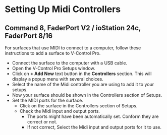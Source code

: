 # Setting Up Midi Controllers

## Command 8, FaderPort V2 / ioStation 24c, FaderPort 8/16

For surfaces that use MIDI to connect to a computer, follow these instructions to add a surface to V-Control Pro.

* Connect the surface to the computer with a USB cable.
* Open the V-Control Pro Setups window.
* Click on <b>+ Add New</b> text button in the <b>Controllers</b> section. This will display a popup menu with several choices.
* Select the name of the Midi controller you are using to add it to your setups.
* Now your surface should be shown in the Controllers section of Setups.
* Set the MIDI ports for the surface.
    * Click on the surface in the Controllers section of Setups.
    * Check the Midi input and output ports.
        * The ports might have been automatically set. Conform they are correct or not.
        * If not correct, Select the Midi input and output ports for it to use.